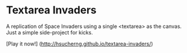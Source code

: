 # Textarea Invaders

A replication of Space Invaders using a single &lt;textarea&gt; as the canvas. Just a simple side-project for kicks.

[Play it now!] (http://hsucherng.github.io/textarea-invaders/)